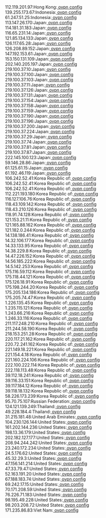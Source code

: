 112.119.201.97:Hong Kong:[ ovpn config](vpn/112_119_201_97.ovpn)  
139.255.173.67:Indonesia:[ ovpn config](vpn/139_255_173_67.ovpn)  
61.247.51.25:Indonesia:[ ovpn config](vpn/61_247_51_25.ovpn)  
113.147.26.170:Japan:[ ovpn config](vpn/113_147_26_170.ovpn)  
114.181.31.183:Japan:[ ovpn config](vpn/114_181_31_183.ovpn)  
116.65.231.14:Japan:[ ovpn config](vpn/116_65_231_14.ovpn)  
121.85.134.133:Japan:[ ovpn config](vpn/121_85_134_133.ovpn)  
126.117.65.28:Japan:[ ovpn config](vpn/126_117_65_28.ovpn)  
126.208.89.152:Japan:[ ovpn config](vpn/126_208_89_152.ovpn)  
147.192.153.61:Japan:[ ovpn config](vpn/147_192_153_61.ovpn)  
153.150.131.109:Japan:[ ovpn config](vpn/153_150_131_109.ovpn)  
202.140.205.197:Japan:[ ovpn config](vpn/202_140_205_197.ovpn)  
219.100.37.10:Japan:[ ovpn config](vpn/219_100_37_10.ovpn)  
219.100.37.100:Japan:[ ovpn config](vpn/219_100_37_100.ovpn)  
219.100.37.103:Japan:[ ovpn config](vpn/219_100_37_103.ovpn)  
219.100.37.11:Japan:[ ovpn config](vpn/219_100_37_11.ovpn)  
219.100.37.126:Japan:[ ovpn config](vpn/219_100_37_126.ovpn)  
219.100.37.131:Japan:[ ovpn config](vpn/219_100_37_131.ovpn)  
219.100.37.154:Japan:[ ovpn config](vpn/219_100_37_154.ovpn)  
219.100.37.158:Japan:[ ovpn config](vpn/219_100_37_158.ovpn)  
219.100.37.159:Japan:[ ovpn config](vpn/219_100_37_159.ovpn)  
219.100.37.190:Japan:[ ovpn config](vpn/219_100_37_190.ovpn)  
219.100.37.196:Japan:[ ovpn config](vpn/219_100_37_196.ovpn)  
219.100.37.200:Japan:[ ovpn config](vpn/219_100_37_200.ovpn)  
219.100.37.224:Japan:[ ovpn config](vpn/219_100_37_224.ovpn)  
219.100.37.29:Japan:[ ovpn config](vpn/219_100_37_29.ovpn)  
219.100.37.74:Japan:[ ovpn config](vpn/219_100_37_74.ovpn)  
219.100.37.81:Japan:[ ovpn config](vpn/219_100_37_81.ovpn)  
219.100.37.87:Japan:[ ovpn config](vpn/219_100_37_87.ovpn)  
222.145.100.123:Japan:[ ovpn config](vpn/222_145_100_123.ovpn)  
59.146.28.86:Japan:[ ovpn config](vpn/59_146_28_86.ovpn)  
61.125.61.15:Japan:[ ovpn config](vpn/61_125_61_15.ovpn)  
61.192.46.119:Japan:[ ovpn config](vpn/61_192_46_119.ovpn)  
106.242.52.41:Korea Republic of:[ ovpn config](vpn/106_242_52_41.ovpn)  
106.242.52.41:Korea Republic of:[ ovpn config](vpn/106_242_52_41.ovpn)  
106.242.52.41:Korea Republic of:[ ovpn config](vpn/106_242_52_41.ovpn)  
112.221.193.180:Korea Republic of:[ ovpn config](vpn/112_221_193_180.ovpn)  
116.127.106.76:Korea Republic of:[ ovpn config](vpn/116_127_106_76.ovpn)  
118.43.109.142:Korea Republic of:[ ovpn config](vpn/118_43_109_142.ovpn)  
118.43.210.126:Korea Republic of:[ ovpn config](vpn/118_43_210_126.ovpn)  
118.91.74.128:Korea Republic of:[ ovpn config](vpn/118_91_74_128.ovpn)  
121.153.21.11:Korea Republic of:[ ovpn config](vpn/121_153_21_11.ovpn)  
121.165.88.162:Korea Republic of:[ ovpn config](vpn/121_165_88_162.ovpn)  
121.182.0.244:Korea Republic of:[ ovpn config](vpn/121_182_0_244.ovpn)  
14.138.186.41:Korea Republic of:[ ovpn config](vpn/14_138_186_41.ovpn)  
14.32.106.177:Korea Republic of:[ ovpn config](vpn/14_32_106_177.ovpn)  
14.33.133.95:Korea Republic of:[ ovpn config](vpn/14_33_133_95.ovpn)  
14.38.229.8:Korea Republic of:[ ovpn config](vpn/14_38_229_8.ovpn)  
14.47.226.152:Korea Republic of:[ ovpn config](vpn/14_47_226_152.ovpn)  
14.56.185.222:Korea Republic of:[ ovpn config](vpn/14_56_185_222.ovpn)  
14.5.142.253:Korea Republic of:[ ovpn config](vpn/14_5_142_253.ovpn)  
175.116.59.112:Korea Republic of:[ ovpn config](vpn/175_116_59_112.ovpn)  
175.118.44.121:Korea Republic of:[ ovpn config](vpn/175_118_44_121.ovpn)  
175.126.18.91:Korea Republic of:[ ovpn config](vpn/175_126_18_91.ovpn)  
175.198.244.20:Korea Republic of:[ ovpn config](vpn/175_198_244_20.ovpn)  
175.205.134.186:Korea Republic of:[ ovpn config](vpn/175_205_134_186.ovpn)  
175.205.74.47:Korea Republic of:[ ovpn config](vpn/175_205_74_47.ovpn)  
1.226.135.45:Korea Republic of:[ ovpn config](vpn/1_226_135_45.ovpn)  
1.235.115.121:Korea Republic of:[ ovpn config](vpn/1_235_115_121.ovpn)  
1.243.66.216:Korea Republic of:[ ovpn config](vpn/1_243_66_216.ovpn)  
1.246.33.116:Korea Republic of:[ ovpn config](vpn/1_246_33_116.ovpn)  
211.117.248.210:Korea Republic of:[ ovpn config](vpn/211_117_248_210.ovpn)  
211.244.58.190:Korea Republic of:[ ovpn config](vpn/211_244_58_190.ovpn)  
218.153.251.28:Korea Republic of:[ ovpn config](vpn/218_153_251_28.ovpn)  
220.117.21.162:Korea Republic of:[ ovpn config](vpn/220_117_21_162.ovpn)  
220.72.241.162:Korea Republic of:[ ovpn config](vpn/220_72_241_162.ovpn)  
221.149.18.221:Korea Republic of:[ ovpn config](vpn/221_149_18_221.ovpn)  
221.154.4.18:Korea Republic of:[ ovpn config](vpn/221_154_4_18.ovpn)  
221.160.224.106:Korea Republic of:[ ovpn config](vpn/221_160_224_106.ovpn)  
222.100.222.114:Korea Republic of:[ ovpn config](vpn/222_100_222_114.ovpn)  
222.118.113.48:Korea Republic of:[ ovpn config](vpn/222_118_113_48.ovpn)  
39.112.18.241:Korea Republic of:[ ovpn config](vpn/39_112_18_241.ovpn)  
39.116.33.151:Korea Republic of:[ ovpn config](vpn/39_116_33_151.ovpn)  
39.117.184.12:Korea Republic of:[ ovpn config](vpn/39_117_184_12.ovpn)  
39.118.18.132:Korea Republic of:[ ovpn config](vpn/39_118_18_132.ovpn)  
58.226.173.239:Korea Republic of:[ ovpn config](vpn/58_226_173_239.ovpn)  
95.70.75.107:Russian Federation:[ ovpn config](vpn/95_70_75_107.ovpn)  
124.121.139.249:Thailand:[ ovpn config](vpn/124_121_139_249.ovpn)  
49.228.184.4:Thailand:[ ovpn config](vpn/49_228_184_4.ovpn)  
31.215.181.48:United Arab Emirates:[ ovpn config](vpn/31_215_181_48.ovpn)  
104.230.126.144:United States:[ ovpn config](vpn/104_230_126_144.ovpn)  
161.202.144.236:United States:[ ovpn config](vpn/161_202_144_236.ovpn)  
198.13.36.179:United States:[ ovpn config](vpn/198_13_36_179.ovpn)  
202.182.127.177:United States:[ ovpn config](vpn/202_182_127_177.ovpn)  
208.94.244.242:United States:[ ovpn config](vpn/208_94_244_242.ovpn)  
23.240.172.234:United States:[ ovpn config](vpn/23_240_172_234.ovpn)  
24.5.176.62:United States:[ ovpn config](vpn/24_5_176_62.ovpn)  
45.32.29.3:United States:[ ovpn config](vpn/45_32_29_3.ovpn)  
47.156.141.214:United States:[ ovpn config](vpn/47_156_141_214.ovpn)  
47.33.79.47:United States:[ ovpn config](vpn/47_33_79_47.ovpn)  
52.163.191.20:United States:[ ovpn config](vpn/52_163_191_20.ovpn)  
67.188.183.74:United States:[ ovpn config](vpn/67_188_183_74.ovpn)  
69.242.17.15:United States:[ ovpn config](vpn/69_242_17_15.ovpn)  
70.171.208.59:United States:[ ovpn config](vpn/70_171_208_59.ovpn)  
76.226.71.183:United States:[ ovpn config](vpn/76_226_71_183.ovpn)  
98.195.49.228:United States:[ ovpn config](vpn/98_195_49_228.ovpn)  
98.203.208.72:United States:[ ovpn config](vpn/98_203_208_72.ovpn)  
171.235.86.83:Viet Nam:[ ovpn config](vpn/171_235_86_83.ovpn)  
